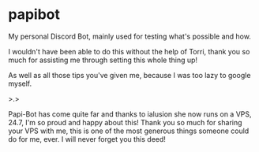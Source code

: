 # papibot
My personal Discord Bot, mainly used for testing what's possible and how.

I wouldn't have been able to do this without the help of Torri, thank you so much for assisting me through setting this whole thing up!

As well as all those tips you've given me, because I was too lazy to google myself.

\>.>


Papi-Bot has come quite far and thanks to ialusion she now runs on a VPS, 24.7, I'm so proud and happy about this! Thank you so much for sharing your VPS with me, this is one of the most generous things someone could do for me, ever. I will never forget you this deed!
